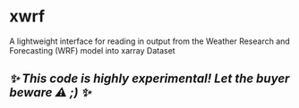 # xwrf

A lightweight interface for reading in output from the Weather Research and Forecasting (WRF) model into xarray Dataset

## _✨ This code is highly experimental! Let the buyer beware ⚠️ ;) ✨_
